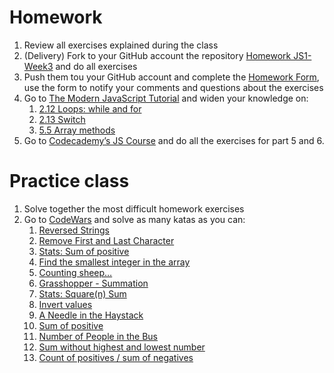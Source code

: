 # Homework

1. Review all exercises explained during the class
1. (Delivery) Fork to your GitHub account the repository [Homework JS1-Week3](https://github.com/Migracode-Barcelona/homework-js1-week3) and do all exercises
1. Push them tou your GitHub account and complete the [Homework Form](https://form.jotformeu.com/93377027809365), use the form to notify your comments and questions about the exercises
1. Go to [The Modern JavaScript Tutorial](https://javascript.info) and widen your knowledge on:
    1. [2.12 Loops: while and for](https://javascript.info/while-for)
    1. [2.13 Switch](https://javascript.info/switch)
    1. [5.5 Array methods](https://javascript.info/array-methods)
1. Go to [Codecademy’s JS Course](https://www.codecademy.com/learn/introduction-to-javascript) and do all the exercises for part 5 and 6.

# Practice class

1. Solve together the most difficult homework exercises
1. Go to [CodeWars](https://codewars.com) and solve as many katas as you can:
    1. [Reversed Strings](https://www.codewars.com/kata/reversed-strings/javascript)
    1. [Remove First and Last Character](https://www.codewars.com/kata/56bc28ad5bdaeb48760009b0)
    1. [Stats: Sum of positive](https://www.codewars.com/kata/5715eaedb436cf5606000381)
    1. [Find the smallest integer in the array](https://www.codewars.com/kata/find-the-smallest-integer-in-the-array/javascript)
    1. [Counting sheep…](https://www.codewars.com/kata/counting-sheep-dot-dot-dot/javascript)
    1. [Grasshopper - Summation](https://www.codewars.com/kata/grasshopper-summation/javascript)
    1. [Stats: Square(n) Sum](https://www.codewars.com/kata/515e271a311df0350d00000f)
    1. [Invert values](https://www.codewars.com/kata/invert-values/train/javascript)
    1. [A Needle in the Haystack](https://www.codewars.com/kata/56676e8fabd2d1ff3000000c/javascript)
    1. [Sum of positive](https://www.codewars.com/kata/sum-of-positive/train/javascript)
    1. [Number of People in the Bus](https://www.codewars.com/kata/5648b12ce68d9daa6b000099/javascript)
    1. [Sum without highest and lowest number](https://www.codewars.com/kata/sum-without-highest-and-lowest-number/train/javascript)
    1. [Count of positives / sum of negatives](https://www.codewars.com/kata/count-of-positives-slash-sum-of-negatives/train/javascript)
